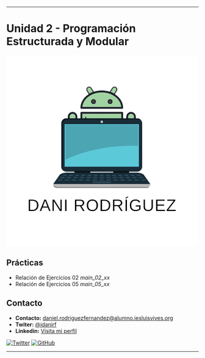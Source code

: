 
--- 
# Unidad 2 - Programación Estructurada y Modular
<img src=daniimg.png>


## Prácticas
- Relación de Ejercicios 02 *main_02_xx*
- Relación de Ejercicios 05 *main_05_xx*




## Contacto
* **Contacto:** daniel.rodriguezfernandez@alumno.iesluisvives.org
* **Twiter:** [@idanirf](https://twitter.com/idanirf)
* **Linkedin:** [Visita mi perfil](https://www.linkedin.com/in/danielrodriguezfernandez03002/)

[![Twitter](https://img.shields.io/twitter/follow/idanirf?style=social)](https://twitter.com/idanirf)
[![GitHub](https://img.shields.io/github/followers/idanirf?style=social)](https://github.com/idanirf)

---
